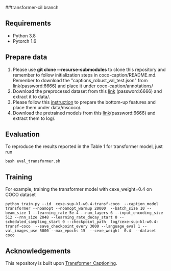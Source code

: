 ##transformer-cil branch

## Requirements
- Python 3.8
- Pytorch 1.6

## Prepare data
1. Please use **git clone --recurse-submodules** to clone this repository and remember to follow initialization steps in coco-caption/README.md. Remenber to download the "captions_robust_val_test.json" from [link](https://pan.baidu.com/s/1zt9LhEqrWM-dJkQ5mrG5VQ)(password:6666) and place it under coco-caption/annotations/
2. Download the preprocessd dataset from this [link](https://pan.baidu.com/s/1rGX-18JJGq9WmDCZ_saidw) 
(password:6666) and extract it to data/.
3. Please follow this [instruction](https://github.com/ruotianluo/self-critical.pytorch/blob/master/data/README.md#convert-from-peteanderson80s-original-file) to prepare the bottom-up features and place them under data/mscoco/.
4. Download the pretrained models from this [link](https://pan.baidu.com/s/1L_S0vJugCFeg1Zj9v_GgiQ)(password:6666) and extract them to log/.

## Evaluation
To reproduce the results reported in the Table 1 for transformer model, just run

```
bash eval_transformer.sh
```

## Training
For example, training the transformer model with cexe_weight=0.4 on COCO dataset
```
python train.py --id  cexe-sup-kl-w0.4-transf-coco  --caption_model transformer --noamopt --noamopt_warmup 20000  --batch_size 10 --beam_size 1 --learning_rate 5e-4 --num_layers 6 --input_encoding_size 512 --rnn_size 2048 --learning_rate_decay_start 0 --scheduled_sampling_start 0 --checkpoint_path  log/cexe-sup-kl-w0.4-transf-coco  --save_checkpoint_every 3000 --language_eval 1 --val_images_use 5000 --max_epochs 15  --cexe_weight  0.4  --dataset  coco
```

## Acknowledgements
This repository is built upon [Transformer_Captioning](https://github.com/ruotianluo/Transformer_Captioning).
